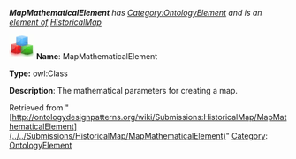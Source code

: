___MapMathematicalElement__ has [Category:OntologyElement](../../Category/OntologyElement "Category:OntologyElement") and is an [element of](../../Property/ElementOf "Property:ElementOf") [HistoricalMap](../../Submissions/HistoricalMap "Submissions:HistoricalMap")_


  




[![Class](../../images/thumb/2/27/Class.gif/45px-Class.gif)](../../Image/Class.gif "Class")
__Name__: MapMathematicalElement 


__Type:__ owl:Class 


__Description__: The mathematical parameters for creating a map. 





Retrieved from "[http://ontologydesignpatterns.org/wiki/Submissions:HistoricalMap/MapMathematicalElement](../../Submissions/HistoricalMap/MapMathematicalElement)"
 [Category](http://ontologydesignpatterns.org/wiki/Special:Categories "Special:Categories"): [OntologyElement](../../Category/OntologyElement "Category:OntologyElement")